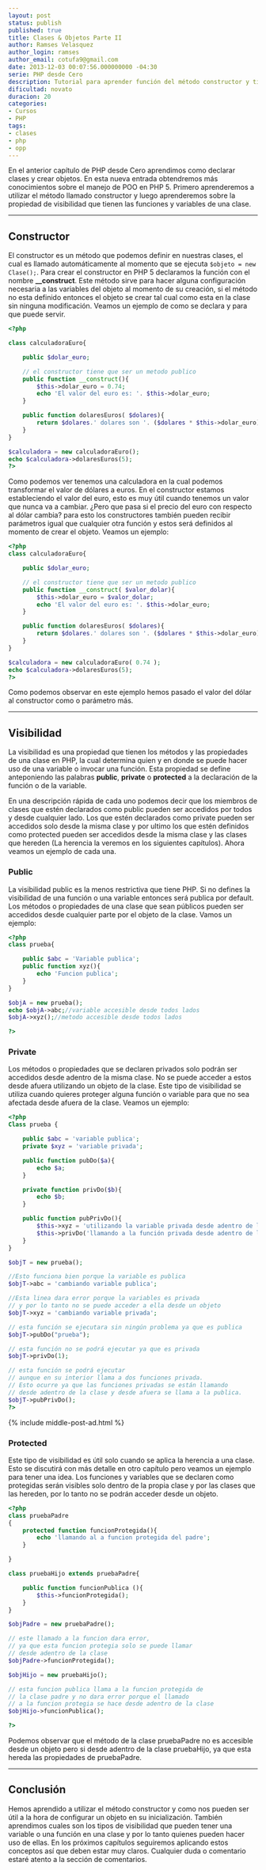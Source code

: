 ```yaml
---
layout: post
status: publish
published: true
title: Clases & Objetos Parte II
author: Ramses Velasquez
author_login: ramses
author_email: cotufa9@gmail.com
date: 2013-12-03 00:07:56.000000000 -04:30
serie: PHP desde Cero
description: Tutorial para aprender función del método constructor y tipos de visibilidad de una variable y una función dentro de una clase
dificultad: novato
duracion: 20
categories:
- Cursos
- PHP
tags:
- clases
- php
- opp
---
```

<p>En el anterior capítulo de PHP desde Cero aprendimos como declarar clases y crear objetos. En esta nueva entrada obtendremos más conocimientos sobre el manejo de POO en PHP 5. Primero aprenderemos a utilizar el método llamado constructor y luego aprenderemos sobre la propiedad de visibilidad que tienen las funciones y variables de una clase.</p>

<hr />

<h2>Constructor</h2>

<p>El constructor es un método que podemos definir en nuestras clases, el cual es llamado automáticamente al momento que se ejecuta <code>$objeto = new Clase();</code>. Para crear el constructor en PHP 5 declaramos la función con el nombre <strong>__construct</strong>. Este método sirve para hacer alguna configuración necesaria a las variables del objeto al momento de su creación, si el método no esta definido entonces el objeto se crear tal cual como esta en la clase sin ninguna modificación. Veamos un ejemplo de como se declara y para que puede servir.</p>

```php
<?php

class calculadoraEuro{

    public $dolar_euro;

    // el constructor tiene que ser un metodo publico
    public function __construct(){
        $this->dolar_euro = 0.74;
        echo 'El valor del euro es: '. $this->dolar_euro;
    }

    public function dolaresEuros( $dolares){
        return $dolares.' dolares son '. ($dolares * $this->dolar_euro) .' euros';  
    }
}

$calculadora = new calculadoraEuro();
echo $calculadora->dolaresEuros(5);
?>
```


<p>Como podemos ver tenemos una calculadora en la cual podemos transformar el valor de dólares a euros. En el constructor estamos estableciendo el valor del euro, esto es muy útil cuando tenemos un valor que nunca va a cambiar. ¿Pero que pasa si el precio del euro con respecto al dólar cambia? para esto los constructores también pueden recibir parámetros igual que cualquier otra función y estos será definidos al momento de crear el objeto. Veamos un ejemplo:</p>

```php
<?php
class calculadoraEuro{

    public $dolar_euro;

    // el constructor tiene que ser un metodo publico
    public function __construct( $valor_dolar){
        $this->dolar_euro = $valor_dolar;
        echo 'El valor del euro es: '. $this->dolar_euro;
    }

    public function dolaresEuros( $dolares){
        return $dolares.' dolares son '. ($dolares * $this->dolar_euro) .' euros';  
    }
}

$calculadora = new calculadoraEuro( 0.74 );
echo $calculadora->dolaresEuros(5);
?>
```


<p>Como podemos observar en este ejemplo hemos pasado el valor del dólar al constructor como o parámetro más.</p>

<hr />

<h2>Visibilidad</h2>

<p>La visibilidad es una propiedad que tienen los métodos y las propiedades de una clase en PHP, la cual determina quien y en donde se puede hacer uso de una variable o invocar una función. Esta propiedad se define anteponiendo las palabras <strong>public</strong>, <strong>private</strong> o <strong>protected</strong> a la declaración de la función o de la variable.</p>

<p>En una descripción rápida de cada uno podemos decir que los miembros de clases que estén declarados como public pueden ser accedidos por todos y desde cualquier lado. Los que estén declarados como private pueden ser accedidos solo desde la misma clase y por ultimo los que estén definidos como protected pueden ser accedidos desde la misma clase y las clases que hereden (La herencia la veremos en los siguientes capítulos). Ahora veamos un ejemplo de cada una.</p>

<h3>Public</h3>

<p>La visibilidad public es la menos restrictiva que tiene PHP. Si no defines la visibilidad de una función o una variable entonces será publica por default. Los métodos o propiedades de una clase que sean públicos pueden ser accedidos desde cualquier parte por el objeto de la clase. Vamos un ejemplo:</p>

```php
<?php
class prueba{

    public $abc = 'Variable publica';
    public function xyz(){
        echo 'Funcion publica';
    }
}

$objA = new prueba();
echo $objA->abc;//variable accesible desde todos lados
$objA->xyz();//metodo accesible desde todos lados

?>
```


<h3>Private</h3>

<p>Los métodos o propiedades que se declaren privados solo podrán ser accedidos desde adentro de la misma clase. No se puede acceder a estos desde afuera utilizando un objeto de la clase. Este tipo de visibilidad se utiliza cuando quieres proteger alguna función o variable para que no sea afectada desde afuera de la clase. Veamos un ejemplo:</p>

```php
<?php
Class prueba {

    public $abc = 'variable publica';
    private $xyz = 'variable privada';

    public function pubDo($a){
        echo $a;
    }

    private function privDo($b){
        echo $b;
    }

    public function pubPrivDo(){
        $this->xyz = 'utilizando la variable privada desde adentro de la clase ';
        $this->privDo('llamando a la función privada desde adentro de la clase');
    }
}

$objT = new prueba();

//Esto funciona bien porque la variable es publica
$objT->abc = 'cambiando variable publica';

//Esta linea dara error porque la variables es privada
// y por lo tanto no se puede acceder a ella desde un objeto
$objT->xyz = 'cambiando variable privada';

// esta función se ejecutara sin ningún problema ya que es publica
$objT->pubDo("prueba");

// esta función no se podrá ejecutar ya que es privada
$objT->privDo(1);

// esta función se podrá ejecutar
// aunque en su interior llama a dos funciones privada.
// Esto ocurre ya que las funciones privadas se están llamando
// desde adentro de la clase y desde afuera se llama a la publica.
$objT->pubPrivDo();
?>
```


{% include middle-post-ad.html %}

<h3>Protected</h3>

<p>Este tipo de visibilidad es útil solo cuando se aplica la herencia a una clase. Esto se discutirá con más detalle en otro capítulo pero veamos un ejemplo para tener una idea. Los funciones y variables que se declaren como protegidas serán visibles solo dentro de la propia clase y por las clases que las hereden, por lo tanto no se podrán acceder desde un objeto.</p>

```php
<?php
class pruebaPadre
{
    protected function funcionProtegida(){
        echo 'llamando al a funcion protegida del padre';
    }

}

class pruebaHijo extends pruebaPadre{

    public function funcionPublica (){
        $this->funcionProtegida();
    }
}

$objPadre = new pruebaPadre();

// este llamado a la funcion dara error,
// ya que esta funcion protegia solo se puede llamar
// desde adentro de la clase
$objPadre->funcionProtegida();

$objHijo = new pruebaHijo();

// esta funcion publica llama a la funcion protegida de
// la clase padre y no dara error porque el llamado
// a la funcion protegia se hace desde adentro de la clase
$objHijo->funcionPublica();

?>
```


<p>Podemos observar que el método de la clase pruebaPadre no es accesible desde un objeto pero si desde adentro de la clase pruebaHijo, ya que esta hereda las propiedades de pruebaPadre.</p>

<hr />

<h2>Conclusión</h2>

<p>Hemos aprendido a utilizar el método constructor y como nos pueden ser útil a la hora de configurar un objeto en su inicialización. También aprendimos cuales son los tipos de visibilidad que pueden tener una variable o una función en una clase y por lo tanto quienes pueden hacer uso de ellas. En los próximos capítulos seguiremos aplicando estos conceptos así que deben estar muy claros. Cualquier duda o comentario estaré atento a la sección de comentarios.</p>
